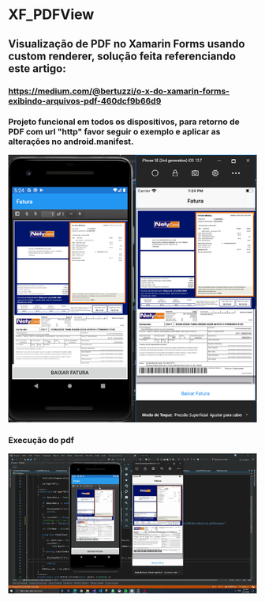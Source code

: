 # XF_PDFView
## Visualização de PDF no Xamarin Forms usando custom renderer, solução feita referenciando este artigo: 
### https://medium.com/@bertuzzi/o-x-do-xamarin-forms-exibindo-arquivos-pdf-460dcf9b66d9 
### Projeto funcional em todos os dispositivos, para retorno de PDF com url "http" favor seguir o exemplo e aplicar as alterações no android.manifest.
![Foto exemplo](https://github.com/cryptoferms/XF_PDFView/blob/master/image.png)
### Execução do pdf
![Pdf exibido](https://github.com/cryptoferms/XF_PDFView/blob/master/faturaiosandroid.gif)



 

